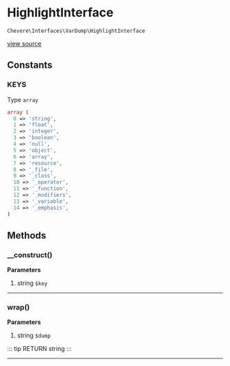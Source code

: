 # HighlightInterface

`Chevere\Interfaces\VarDump\HighlightInterface`

[view source](https://github.com/chevere/chevere/blob/master/interfaces/VarDump/HighlightInterface.php)

## Constants

### KEYS

Type `array`

```php
array (
  0 => 'string',
  1 => 'float',
  2 => 'integer',
  3 => 'boolean',
  4 => 'null',
  5 => 'object',
  6 => 'array',
  7 => 'resource',
  8 => '_file',
  9 => '_class',
  10 => '_operator',
  11 => '_function',
  12 => '_modifiers',
  13 => '_variable',
  14 => '_emphasis',
)
```

## Methods

### __construct()

**Parameters**

1. string `$key`

---

### wrap()

**Parameters**

1. string `$dump`

::: tip RETURN
string
:::


---

